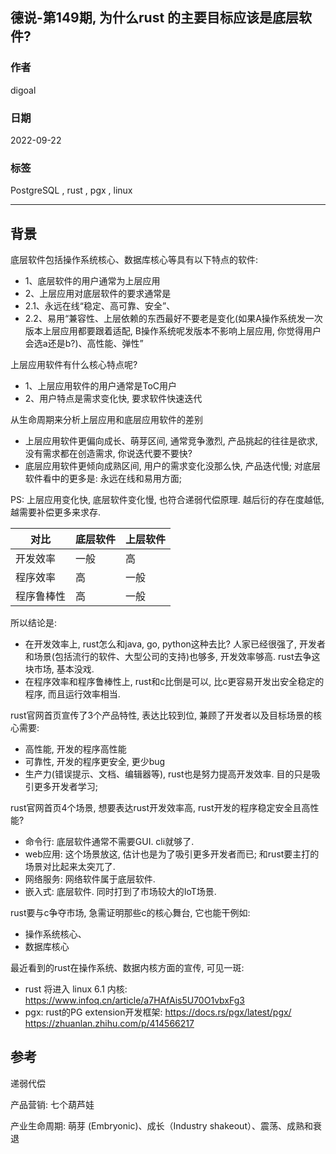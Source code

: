 ## 德说-第149期, 为什么rust 的主要目标应该是底层软件?   
            
### 作者            
digoal            
            
### 日期            
2022-09-22           
            
### 标签            
PostgreSQL , rust , pgx , linux   
            
----            
            
## 背景   
  
底层软件包括操作系统核心、数据库核心等具有以下特点的软件:  
- 1、底层软件的用户通常为上层应用  
- 2、上层应用对底层软件的要求通常是   
- 2\.1、永远在线“稳定、高可靠、安全”、  
- 2\.2、易用“兼容性、上层依赖的东西最好不要老是变化(如果A操作系统发一次版本上层应用都要跟着适配, B操作系统呢发版本不影响上层应用, 你觉得用户会选a还是b?)、高性能、弹性”   
  
上层应用软件有什么核心特点呢?  
- 1、上层应用软件的用户通常是ToC用户  
- 2、用户特点是需求变化快, 要求软件快速迭代  
  
从生命周期来分析上层应用和底层应用软件的差别  
- 上层应用软件更偏向成长、萌芽区间, 通常竞争激烈, 产品挑起的往往是欲求, 没有需求都在创造需求, 你说迭代要不要快?     
- 底层应用软件更倾向成熟区间, 用户的需求变化没那么快, 产品迭代慢; 对底层软件看中的更多是: 永远在线和易用方面;   
  
PS: 上层应用变化快, 底层软件变化慢, 也符合递弱代偿原理. 越后衍的存在度越低, 越需要补偿更多来求存.    
  
  
对比 | 底层软件 | 上层软件  
---|---|---  
开发效率 | 一般 | 高  
程序效率 | 高 | 一般  
程序鲁棒性 | 高 | 一般  
  
  
所以结论是:   
- 在开发效率上, rust怎么和java, go, python这种去比?  人家已经很强了, 开发者和场景(包括流行的软件、大型公司的支持)也够多, 开发效率够高. rust去争这块市场, 基本没戏.   
- 在程序效率和程序鲁棒性上, rust和c比倒是可以, 比c更容易开发出安全稳定的程序, 而且运行效率相当.   
  
rust官网首页宣传了3个产品特性, 表达比较到位, 兼顾了开发者以及目标场景的核心需要:  
- 高性能, 开发的程序高性能  
- 可靠性, 开发的程序更安全, 更少bug  
- 生产力(错误提示、文档、编辑器等), rust也是努力提高开发效率. 目的只是吸引更多开发者学习;   
  
rust官网首页4个场景, 想要表达rust开发效率高, rust开发的程序稳定安全且高性能?   
- 命令行: 底层软件通常不需要GUI. cli就够了.  
- web应用: 这个场景放这, 估计也是为了吸引更多开发者而已; 和rust要主打的场景对比起来太突兀了.   
- 网络服务: 网络软件属于底层软件.  
- 嵌入式: 底层软件. 同时打到了市场较大的IoT场景.  
  
  
rust要与c争夺市场, 急需证明那些c的核心舞台, 它也能干例如:   
- 操作系统核心、  
- 数据库核心  
  
最近看到的rust在操作系统、数据内核方面的宣传, 可见一斑:    
- rust 将进入 linux 6.1 内核: https://www.infoq.cn/article/a7HAfAis5U70O1vbxFg3  
- pgx: rust的PG extension开发框架: https://docs.rs/pgx/latest/pgx/   https://zhuanlan.zhihu.com/p/414566217    
  
## 参考  
递弱代偿  
  
产品营销: 七个葫芦娃  
  
产业生命周期: 萌芽 (Embryonic)、成长（Industry shakeout）、震荡、成熟和衰退  
  
